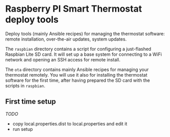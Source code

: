 Raspberry PI Smart Thermostat deploy tools
==========================================

Deploy tools (mainly Ansible recipes) for managing the thermostat software:
remote installation, over-the-air updates, system updates.

The `raspbian` directory contains a script for configuring a just-flashed Raspbian Lite SD card.
It will set up a base system for connecting to a WiFi network and opening an SSH access for remote install.

The `ota` directory contains mainly Ansible recipes for managing your thermostat remotely. You will use it also for
installing the thermostat software for the first time, after having prepared the SD card with the scripts in `raspbian`.

## First time setup
*TODO*

* copy local.properties.dist to local.properties and edit it
* run setup
